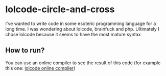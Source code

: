 # lolcode-circle-and-cross
I've wanted to write code in some esoteric programming language for a long time. I was wondering about lolcode, brainfuck and php. Ultimately I chose lolcode because it seems to have the most mature syntax

## How to run?
You can use an online compiler to see the result of this code (for example this one: [lolcode online compiler](https://www.tutorialspoint.com/execute_lolcode_online.php))
